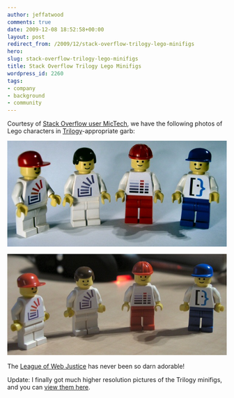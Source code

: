 ```yaml
---
author: jeffatwood
comments: true
date: 2009-12-08 18:52:58+00:00
layout: post
redirect_from: /2009/12/stack-overflow-trilogy-lego-minifigs
hero: 
slug: stack-overflow-trilogy-lego-minifigs
title: Stack Overflow Trilogy Lego Minifigs
wordpress_id: 2260
tags:
- company
- background
- community
---
```



Courtesy of [Stack Overflow user MicTech](http://stackoverflow.com/users/69684/mictech), we have the following photos of Lego characters in [Trilogy](http://blog.stackoverflow.com/2009/05/the-stack-overflow-trilogy/)-appropriate garb:



![stack-overflow-lego-minifigs](/images/wordpress/stack-overflow-lego-minfigs-hires.jpg)



![stack-overflow-lego-minifigs-2](/images/wordpress/stack-overflow-lego-minfigs-2-hires.jpg)



The [League of Web Justice](http://blog.stackoverflow.com/2009/07/why-cant-you-have-just-one-site/) has never been so darn adorable!



Update: I finally got much higher resolution pictures of the Trilogy minifigs, and you can [view them here](http://www.flickr.com/photos/eggsmclaren/).

